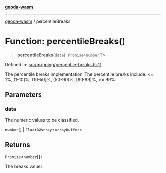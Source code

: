 [**geoda-wasm**](../README.md)

***

[geoda-wasm](../globals.md) / percentileBreaks

# Function: percentileBreaks()

> **percentileBreaks**(`data`): `Promise`\<`number`[]\>

Defined in: [src/mapping/percentile-breaks.ts:11](https://github.com/GeoDaCenter/geoda-lib/blob/0ad3977fd23db605b1dc766f99d329a28ef59f68/src/js/src/mapping/percentile-breaks.ts#L11)

The percentile breaks implementation.
The percentile breaks include: <= 1%, (1-10]%, (10-50]%, (50-90)%, [90-99)%, >= 99%

## Parameters

### data

The numeric values to be classified.

`number`[] | `Float32Array`\<`ArrayBuffer`\>

## Returns

`Promise`\<`number`[]\>

The breaks values.
